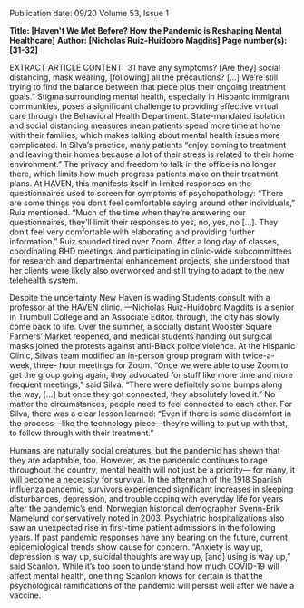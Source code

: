 Publication date: 09/20
Volume 53, Issue 1

**Title:  [Haven't We Met Before? How the Pandemic is Reshaping Mental Healthcare]**
**Author: [Nicholas Ruiz-Huidobro Magdits]**
**Page number(s): [31-32]**

EXTRACT ARTICLE CONTENT:
 31
have any symptoms? [Are they] social distancing, mask 
wearing, [following] all the precautions? [...] We’re still 
trying to find the balance between that piece plus their 
ongoing treatment goals.”
Stigma surrounding mental health, especially in 
Hispanic immigrant communities, poses a significant 
challenge to providing effective virtual care through 
the Behavioral Health Department. State-mandated 
isolation and social distancing measures mean patients 
spend more time at home with their families, which 
makes talking about mental health issues more complicated. In Silva’s practice, many patients “enjoy coming 
to treatment and leaving their homes because a lot of 
their stress is related to their home environment.” The 
privacy and freedom to talk in the office is no longer 
there, which limits how much progress patients make 
on their treatment plans. At HAVEN, this manifests 
itself in limited responses on the questionnaires used 
to screen for symptoms of psychopathology: “There are 
some things you don’t feel comfortable saying around 
other individuals,” Ruiz mentioned. “Much of the time 
when they’re answering our questionnaires, they’ll limit 
their responses to yes, no, yes, no [...]. They don’t feel 
very comfortable with elaborating and providing further 
information.” Ruiz sounded tired over Zoom. After a 
long day of classes, coordinating BHD meetings, and 
participating in clinic-wide subcommittees for research 
and departmental enhancement projects, she understood that her clients were likely also overworked and 
still trying to adapt to the new telehealth system.

Despite the uncertainty New Haven is wading 
Students consult with a professor at the HAVEN clinic.
—Nicholas Ruiz-Huidobro Magdits is a senior in 
Trumbull College and an Associate Editor.
through, the city has slowly come back to life. Over 
the summer, a socially distant Wooster Square Farmers’ 
Market reopened, and medical students handing out surgical masks joined the protests against anti-Black police 
violence. At the Hispanic Clinic, Silva’s team modified 
an in-person group program with twice-a-week, three-
hour meetings for Zoom. “Once we were able to use 
Zoom to get the group going again, they advocated for 
stuff like more time and more frequent meetings,” said 
Silva. “There were definitely some bumps along the 
way, [...] but once they got connected, they absolutely 
loved it.” No matter the circumstances, people need 
to feel connected to each other. For Silva, there was 
a clear lesson learned: “Even if there is some discomfort in the process—like the technology piece—they’re 
willing to put up with that, to follow through with their 
treatment.”

Humans are naturally social creatures, but the pandemic has shown that they are adaptable, too. However, as the pandemic continues to rage throughout 
the country, mental health will not just be a priority—
for many, it will become a necessity for survival. 
In the aftermath of the 1918 Spanish influenza pandemic, survivors experienced significant increases in 
sleeping disturbances, depression, and trouble coping with everyday life for years after the pandemic’s 
end, Norwegian historical demographer Svenn-Erik 
Mamelund conservatively noted in 2003. Psychiatric 
hospitalizations also saw an unexpected rise in first-time 
patient admissions in the following years. If past pandemic responses have any bearing on the future, current 
epidemiological trends show cause for concern. “Anxiety is way up, depression is way up, suicidal thoughts 
are way up, [and] using is way up,” said Scanlon. While 
it’s too soon to understand how much COVID-19 will 
affect mental health, one thing Scanlon knows for certain is that the psychological ramifications of the pandemic will persist well after we have a vaccine.